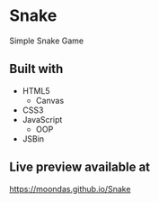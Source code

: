 # Snake

Simple Snake Game

## Built with

- HTML5
  - Canvas
- CSS3
- JavaScript
  - OOP
- JSBin

## Live preview available at
https://moondas.github.io/Snake
